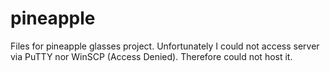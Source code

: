 # pineapple

Files for pineapple glasses project.
Unfortunately I could not access server via PuTTY nor WinSCP (Access Denied).
Therefore could not host it.
